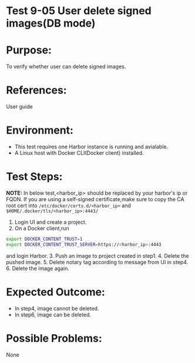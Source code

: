 Test 9-05 User delete signed images(DB mode)
=======

# Purpose:

To verify whether user can delete signed images.

# References:
User guide

# Environment:

* This test requires one Harbor instance is running and avialable.
* A Linux host with Docker CLI(Docker client) installed.

# Test Steps:
**NOTE:**
In below test,<harbor_ip> should be replaced by your harbor's ip or FQDN. If you are using a self-signed certificate,make sure to copy the CA root cert into ```/etc/docker/certs.d/<harbor_ip>``` and ```$HOME/.docker/tls/<harbor_ip>:4443/```

1. Login UI and create a project.
2. On a Docker client,run
```sh
export DOCKER_CONTENT_TRUST=1
export DOCKER_CONTENT_TRUST_SERVER=https://<harbor_ip>:4443
```
and login Harbor.
3. Push an image to project created in step1.
4. Delete the pushed image.
5. Delete notary tag according to message from UI in step4.
6. Delete the image again.

# Expected Outcome:

* In step4, image cannot be deleted.
* In step6, image can be deleted.

# Possible Problems:
None
